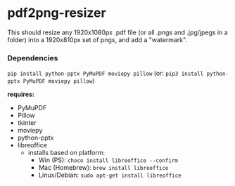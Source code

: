 # pdf2png-resizer
This should resize any 1920x1080px .pdf file (or all .pngs and .jpg/jpegs in a folder)
into a 1920x810px set of pngs, and add a "watermark".

### Dependencies
`pip install python-pptx PyMuPDF moviepy pillow`
(or: `pip3 install python-pptx PyMuPDF moviepy pillow`)

**requires:**
- PyMuPDF
- Pillow
- tkinter
- moviepy
- python-pptx
- libreoffice
    - installs based on platform:
        - Win (PS): `choco install libreoffice --confirm`
        - Mac (Homebrew): `brew install libreoffice`
        - Linux/Debian: `sudo apt-get install libreoffice`